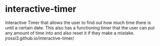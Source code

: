 # interactive-timer
Interactive Timer that allows the user to find out how much time there is until a certain date.
This also has a functioning timer that the user can put any amount of time into and also reset it if they make a mistake.
jrossi3.github.io/interactive-timer/

